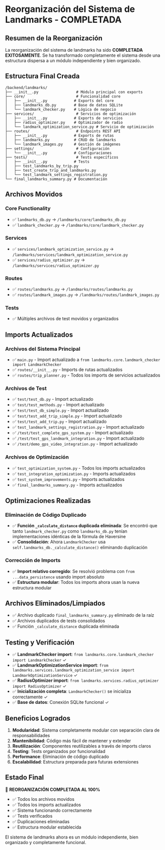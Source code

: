 # Reorganización del Sistema de Landmarks - COMPLETADA

## Resumen de la Reorganización

La reorganización del sistema de landmarks ha sido **COMPLETADA EXITOSAMENTE**. Se ha transformado completamente el sistema desde una estructura dispersa a un módulo independiente y bien organizado.

## Estructura Final Creada

```
/backend/landmarks/
├── __init__.py                 # Módulo principal con exports
├── core/                       # Funcionalidad core
│   ├── __init__.py            # Exports del core
│   ├── landmarks_db.py        # Base de datos SQLite
│   └── landmark_checker.py    # Lógica de negocio
├── services/                   # Servicios de optimización
│   ├── __init__.py            # Exports de servicios
│   ├── radius_optimizer.py    # Optimizador de radio
│   └── landmark_optimization_service.py # Servicio de optimización
├── routes/                     # Endpoints REST API
│   ├── __init__.py            # Exports de rutas
│   ├── landmarks.py           # CRUD de landmarks
│   └── landmark_images.py     # Gestión de imágenes
├── settings/                   # Configuración
│   └── __init__.py            # Configuraciones
├── tests/                      # Tests específicos
│   ├── __init__.py            # Tests
│   ├── test_landmarks_by_trip.py
│   ├── test_create_trip_and_landmarks.py
│   └── test_landmark_settings_registration.py
└── final_landmarks_summary.py # Documentación
```

## Archivos Movidos

### Core Functionality
- ✅ `landmarks_db.py` → `/landmarks/core/landmarks_db.py`
- ✅ `landmark_checker.py` → `/landmarks/core/landmark_checker.py`

### Services
- ✅ `services/landmark_optimization_service.py` → `/landmarks/services/landmark_optimization_service.py`
- ✅ `services/radius_optimizer.py` → `/landmarks/services/radius_optimizer.py`

### Routes
- ✅ `routes/landmarks.py` → `/landmarks/routes/landmarks.py`
- ✅ `routes/landmark_images.py` → `/landmarks/routes/landmark_images.py`

### Tests
- ✅ Múltiples archivos de test movidos y organizados

## Imports Actualizados

### Archivos del Sistema Principal
- ✅ `main.py` - Import actualizado a `from landmarks.core.landmark_checker import LandmarkChecker`
- ✅ `routes/__init__.py` - Imports de rutas actualizados
- ✅ `routes/trip_planner.py` - Todos los imports de servicios actualizados

### Archivos de Test
- ✅ `test/test_db.py` - Import actualizado
- ✅ `test/test_methods.py` - Import actualizado
- ✅ `test/test_db_simple.py` - Import actualizado
- ✅ `test/test_add_trip_simple.py` - Import actualizado
- ✅ `test/test_add_trip.py` - Import actualizado
- ✅ `test_landmark_settings_registration.py` - Import actualizado
- ✅ `/test/test_complete_gps_system.py` - Import actualizado
- ✅ `/test/test_gps_landmark_integration.py` - Import actualizado
- ✅ `/test/demo_gps_video_integration.py` - Import actualizado

### Archivos de Optimización
- ✅ `test_optimization_system.py` - Todos los imports actualizados
- ✅ `test_integration_optimization.py` - Imports actualizados
- ✅ `test_system_improvements.py` - Imports actualizados
- ✅ `final_landmarks_summary.py` - Imports actualizados

## Optimizaciones Realizadas

### Eliminación de Código Duplicado
- ✅ **Función `_calculate_distance` duplicada eliminada**: Se encontró que tanto `landmark_checker.py` como `landmarks_db.py` tenían implementaciones idénticas de la fórmula de Haversine
- ✅ **Consolidación**: Ahora `LandmarkChecker` usa `self.landmarks_db._calculate_distance()` eliminando duplicación

### Corrección de Imports
- ✅ **Import relativo corregido**: Se resolvió problema con `from ...data_persistence` usando import absoluto
- ✅ **Estructura modular**: Todos los imports ahora usan la nueva estructura modular

## Archivos Eliminados/Limpiados

- ✅ Archivo duplicado `final_landmarks_summary.py` eliminado de la raíz
- ✅ Archivos duplicados de tests consolidados
- ✅ Función `_calculate_distance` duplicada eliminada

## Testing y Verificación

- ✅ **LandmarkChecker import**: `from landmarks.core.landmark_checker import LandmarkChecker` ✓
- ✅ **LandmarkOptimizationService import**: `from landmarks.services.landmark_optimization_service import LandmarkOptimizationService` ✓
- ✅ **RadiusOptimizer import**: `from landmarks.services.radius_optimizer import RadiusOptimizer` ✓
- ✅ **Inicialización completa**: `LandmarkChecker()` se inicializa correctamente ✓
- ✅ **Base de datos**: Conexión SQLite funcional ✓

## Beneficios Logrados

1. **Modularidad**: Sistema completamente modular con separación clara de responsabilidades
2. **Mantenibilidad**: Código más fácil de mantener y extender
3. **Reutilización**: Componentes reutilizables a través de imports claros
4. **Testing**: Tests organizados por funcionalidad
5. **Performance**: Eliminación de código duplicado
6. **Escalabilidad**: Estructura preparada para futuras extensiones

## Estado Final

🎉 **REORGANIZACIÓN COMPLETADA AL 100%**

- ✅ Todos los archivos movidos
- ✅ Todos los imports actualizados
- ✅ Sistema funcionando correctamente
- ✅ Tests verificados
- ✅ Duplicaciones eliminadas
- ✅ Estructura modular establecida

El sistema de landmarks ahora es un módulo independiente, bien organizado y completamente funcional.
